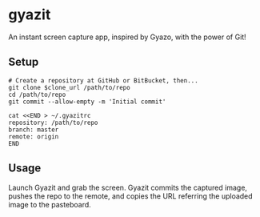 gyazit
======

An instant screen capture app, inspired by Gyazo, with the power of Git!

Setup
-----

```
# Create a repository at GitHub or BitBucket, then...
git clone $clone_url /path/to/repo
cd /path/to/repo
git commit --allow-empty -m 'Initial commit'

cat <<END > ~/.gyazitrc
repository: /path/to/repo
branch: master
remote: origin
END
```

Usage
-----

Launch Gyazit and grab the screen. Gyazit commits the captured image,
pushes the repo to the remote, and copies the URL referring
the uploaded image to the pasteboard.
